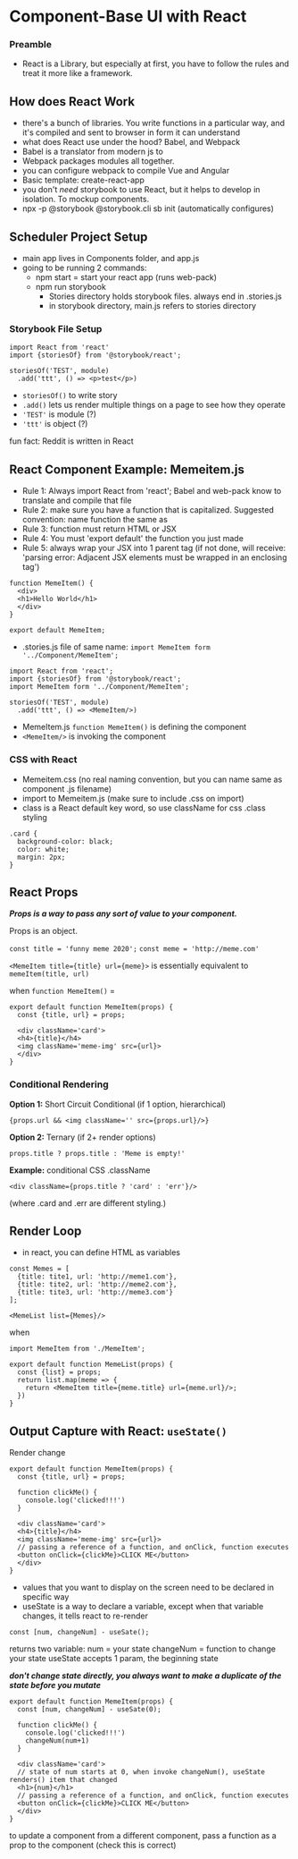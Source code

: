 # Component-Base UI with React

### Preamble
- React is a Library, but especially at first, you have to follow the rules and treat it more like a framework.

## How does React Work
- there's a bunch of libraries. You write functions in a particular way, and it's compiled and sent to browser in form it can understand
- what does React use under the hood? Babel, and Webpack
- Babel is a translator from modern js to 
- Webpack packages modules all together. 
- you can configure webpack to compile Vue and Angular
- Basic template: create-react-app
- you don't *need* storybook to use React, but it helps to develop in isolation. To mockup components. 
- npx -p @storybook @storybook.cli sb init (automatically configures)

## Scheduler Project Setup
- main app lives in Components folder, and app.js
- going to be running 2 commands: 
  - npm start = start your react app (runs web-pack)
  - npm run storybook
    - Stories directory holds storybook files. always end in .stories.js
    - in storybook directory, main.js refers to stories directory

### Storybook File Setup

```
import React from 'react'
import {storiesOf} from '@storybook/react';

storiesOf('TEST', module)
  .add('ttt', () => <p>test</p>)
```

- `storiesOf()` to write story
- `.add()` lets us render multiple things on a page to see how they operate
- `'TEST'` is module (?)
- `'ttt'` is object (?)

fun fact: Reddit is written in React

## React Component Example: Memeitem.js

- Rule 1: Always import React from 'react'; Babel and web-pack know to translate and compile that file
- Rule 2: make sure you have a function that is capitalized. Suggested convention: name function the same as 
- Rule 3: function must return HTML or JSX
- Rule 4: You must 'export default' the function you just made
- Rule 5: always wrap your JSX into 1 parent tag (if not done, will receive: 'parsing error: Adjacent JSX elements must be wrapped in an enclosing tag')

```
function MemeItem() {
  <div>
  <h1>Hello World</h1>
  </div>
}

export default MemeItem;
```

- .stories.js file of same name: `import MemeItem form '../Component/MemeItem';`

```
import React from 'react';
import {storiesOf} from '@storybook/react';
import MemeItem form '../Component/MemeItem';

storiesOf('TEST', module)
  .add('ttt', () => <MemeItem/>)
```
- MemeItem.js `function MemeItem()` is defining the component
- `<MemeItem/>` is invoking the component

### CSS with React
- Memeitem.css (no real naming convention, but you can name same as component .js filename)
- import to Memeitem.js (make sure to include .css on import)
- class is a React default key word, so use className for css .class styling
```
.card {
  background-color: black;
  color: white;
  margin: 2px;
}
```
## React Props

***Props is a way to pass any sort of value to your component.***

Props is an object.

`const title = 'funny meme 2020';`
`const meme = 'http://meme.com'`

`<MemeItem title={title} url={meme}>` is essentially equivalent to `memeItem(title, url)`

when `function MemeItem()` = 

```
export default function MemeItem(props) {
  const {title, url} = props;

  <div className='card'>
  <h4>{title}</h4>
  <img className='meme-img' src={url}>
  </div>
}
```

### Conditional Rendering

**Option 1:** Short Circuit Conditional (if 1 option, hierarchical)

`{props.url && <img className='' src={props.url}/>}`

**Option 2:** Ternary (if 2+ render options)

`props.title ? props.title : 'Meme is empty!'`

**Example:** conditional CSS .className

`<div className={props.title ? 'card' : 'err'}/>`

(where .card and .err are different styling.)

## Render Loop
- in react, you can define HTML as variables

```
const Memes = [
  {title: tite1, url: 'http://meme1.com'},
  {title: tite2, url: 'http://meme2.com'},
  {title: tite3, url: 'http://meme3.com'}
];

<MemeList list={Memes}/>
```

when

```
import MemeItem from './MemeItem';

export default function MemeList(props) {
  const {list} = props;
  return list.map(meme => {
    return <MemeItem title={meme.title} url={meme.url}/>;
  })
}
``` 

## Output Capture with React: `useState()`
Render change

```
export default function MemeItem(props) {
  const {title, url} = props;

  function clickMe() {
    console.log('clicked!!!')
  }

  <div className='card'>
  <h4>{title}</h4>
  <img className='meme-img' src={url}>
  // passing a reference of a function, and onClick, function executes
  <button onClick={clickMe}>CLICK ME</button>
  </div>
}
```

- values that you want to display on the screen need to be declared in specific way
- useState is a way to declare a variable, except when that variable changes, it tells react to re-render 

`const [num, changeNum] - useSate();`

returns two variable: 
num = your state
changeNum = function to change your state
useState accepts 1 param, the beginning state

***don't change state directly, you always want to make a duplicate of the state before you mutate***

```
export default function MemeItem(props) {
  const [num, changeNum] - useSate(0);

  function clickMe() {
    console.log('clicked!!!')
    changeNum(num+1)
  }

  <div className='card'>
  // state of num starts at 0, when invoke changeNum(), useState renders() item that changed
  <h1>{num}</h1>
  // passing a reference of a function, and onClick, function executes
  <button onClick={clickMe}>CLICK ME</button>
  </div>
}
```

to update a component from a different component, pass a function as a prop to the component (check this is correct)